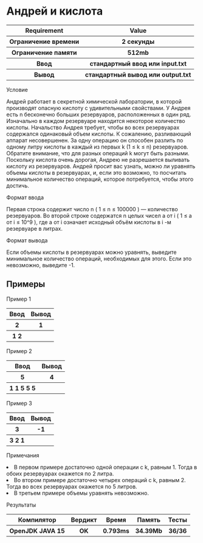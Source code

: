 <h1>Андрей и кислота</h1>
<table>
<tr>
<th>Requirement</th>
<th>Value</th>
</tr>
<tr>
<th>Ограничение времени</th>
<th>2 секунды</th>
</tr>
<tr>
<th>Ограничение памяти</th>
<th>512mb</th>
</tr>
<tr>
<th>Ввод</th>
<th>стандартный ввод или input.txt</th>
</tr>
<tr>
<th>Вывод </th>
<th>стандартный вывод или output.txt</th>
</tr>
</table>
<p>Условие</p>
Андрей работает в секретной химической лаборатории, в которой производят опасную кислоту с удивительными свойствами. У Андрея есть n бесконечно больших резервуаров, расположенных в один ряд. Изначально в каждом резервуаре находится некоторое количество кислоты. Начальство Андрея требует, чтобы во всех резервуарах содержался одинаковый объем кислоты. К сожалению, разливающий аппарат несовершенен. За одну операцию он способен разлить по одному литру кислоты в каждый из первых k (1 ≤ k ≤ n) резервуаров. Обратите внимание, что для разных операций k могут быть разными. Поскольку кислота очень дорогая, Андрею не разрешается выливать кислоту из резервуаров. Андрей просит вас узнать, можно ли уравнять объемы кислоты в резервуарах, и, если это возможно, то посчитать минимальное количество операций, которое потребуется, чтобы этого достичь.

<p>Формат ввода</p>
Первая строка содержит число n ( 1 ≤ n ≤ 100000 ) — количество резервуаров. Во второй строке содержатся n целых чисел a от i ( 1 ≤ a от i ≤ 10^9 ), где a от i означает исходный объём кислоты в i -м резервуаре в литрах.

<p>Формат вывода</p>
Если объемы кислоты в резервуарах можно уравнять, выведите минимальное количество операций, необходимых для этого. Если это невозможно, выведите -1.

<h2>Примеры</h2>
<p>Пример 1</p>
<table>
<tr>
<th>Ввод</th>
<th>Вывод</th>
</tr>
<tr>
<th>2</th>
<th>1</th>
</tr>
<tr>
<th>1 2</th>
<th></th>
</tr>
</table>	
<p>Пример 2</p>
<table>
<tr>
<th>Ввод</th>
<th>Вывод</th>
</tr>
<tr>
<th>5</th>
<th>4</th>
</tr>
<tr>
<th>1 1 5 5 5</th>
<th></th>
</tr>
</table>
<p>Пример 3</p>
<table>
<tr>
<th>Ввод</th>
<th>Вывод</th>
</tr>
<tr>
<th>3</th>
<th>-1</th>
</tr>
<tr>
<th>3 2 1</th>
<th></th>
</tr>
</table>
<p>Примечания</p>
<li>В первом примере достаточно одной операции с k, равным 1. Тогда в обоих резервуарах окажется по 2 литра.</li>
<li>Во втором примере достаточно четырех операций с k, равным 2. Тогда во всех резервуарах окажется по 5 литров.</li>
<li>В третьем примере объемы уравнять невозможно.</li>
<p>Результаты</p>
<table>
<tr>
<th>Компилятор</th>	
<th>Вердикт</th>	
<th>Время</th>	
<th>Память</th>	
<th>Тесты</th>
</tr>
<th>OpenJDK JAVA 15	
<th>OK</th>	
<th>0.793ms</th>	
<th>34.39Mb</th>	
<th>36/36</th>
</table>
